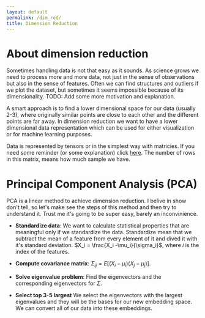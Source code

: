```yaml
---
layout: default
permalink: /dim_red/
title: Dimension Reduction
---
```



# About dimension reduction
Sometimes handling data is not that easy as it sounds. As science grows we need to process more and more data, not just in the sense of observations but also in the sense of features. Often we can find structures and outliers if we plot the dataset, but sometimes it seems impossible because of its dimensionality. TODO: Add some more motivation and explanation.


A smart approach is to find a lower dimensional space for our data (usually 2-3), where originally similar points are close to each other and the different points are far away. In dimension reduction we want to have a lower dimensional data representation which can be used for either visualization or for machine learning purposes.

Data is represented by tensors or in the simplest way with matricies. If you need some reminder (or some explanation) click [here](/linalg/). The number of rows in this matrix, means how much sample we have. 

# Principal Component Analysis (PCA)
PCA is a linear method to achieve dimension reduction. I belive in show don't tell, so let's make see the steps of this method and then try to understand it. Trust me it's going to be super easy, barely an inconvinience.

- **Standardize data**: We want to calculate statistical properties that are meaningful only if we standardize the data. Standardize mean that we subtract the mean of a feature from every element of it and dived it with it's standard deviation. $X_i = \frac{X_i -\mu_i}{\sigma_i}$, where $i$ is the index of the features.

- **Compute covariance matrix**: $\Sigma_{ij} = E[(X_i-\mu_i)(X_j-\mu_j)]$.

- **Solve eigenvalue problem**: Find the eigenvectors and the corresponding eigenvectors for $\Sigma$.

- **Select top 3-5 largest** We select the eigenvectors with the largest eigenvalues and they will be the bases for our new embedding space. We can convert all of our data into these embeddings.
